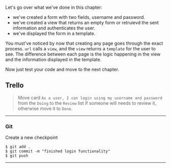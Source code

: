 Let's go over what we've done in this chapter:
 
 * we've created a form with two fields, username and password.
 * we've created a view that returns an empty form or retruievd the sent information and authenticates the user.
 * we've displayed the form in a template.

You must've noticed by now that creating any page goes through the exact process. `url` calls a `view`, and the `view` returns a `template` for the user to see. The difference between each page is the logic happening in the view and the information displayed in the template. 


Now just test your code and move to the next chapter.


## Trello
> Move card `As a user, I can login using my username and password` from the `Doing` to the `Review` list if someone will needs to review it, otherwise move it to `Done`.
___

### Git

Create a new checkpoint

```shell
$ git add .
$ git commit -m "finished login functionality"
$ git push
```
___